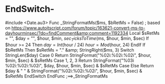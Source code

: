 # EndSwitch-
#include &lt;Date.au3> Func _StringFormatMs($ms, $bRetMs = False) ; based on https://www.autoitscript.com/forum/topic/163621-convert-ms-to-dayhourminsec/?do=findComment&amp;comment=1192334     Local $sRetMs = "", $day = "", $hour, $min, $sec     _TicksToTime($ms, $hour, $min, $sec)     If $hour >= 24 Then         $day = Int($hour / 24)         $hour = Mod($hour, 24)     EndIf     If $bRetMs Then $sRetMs = "." &amp; StringRight($ms, 3)     Switch StringLen($day)         Case 0             Return StringFormat("%02i:%02i:%02i", $hour, $min, $sec) &amp; $sRetMs         Case 1, 2, 3             Return StringFormat("%03i %02i:%02i:%02i", $day, $hour, $min, $sec) &amp; $sRetMs         Case Else             Return $day &amp; " " &amp; StringFormat("%02i:%02i:%02i", $hour, $min, $sec) &amp; $sRetMs     EndSwitch EndFunc   ;==>_StringFormatMs
